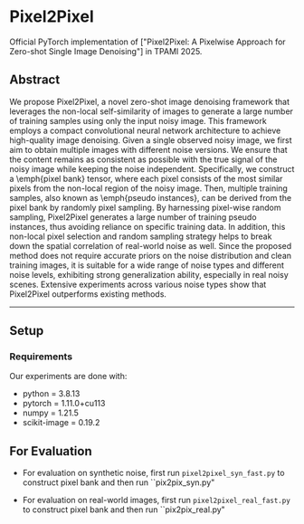# Pixel2Pixel

Official PyTorch implementation of ["Pixel2Pixel: A Pixelwise Approach for Zero-shot Single Image Denoising"] in TPAMI 2025.

## Abstract
We propose Pixel2Pixel, a novel zero-shot image denoising framework that leverages the non-local self-similarity of images to generate a large number of training samples using only the input noisy image. This framework employs a compact convolutional neural network architecture to achieve high-quality image denoising. Given a single observed noisy image, we first aim to obtain multiple images with different noise versions. We ensure that the content remains as consistent as possible with the true signal of the noisy image while keeping the noise independent. Specifically, we construct a \emph{pixel bank} tensor, where each pixel consists of the most similar pixels from the non-local region of the noisy image. Then, multiple training samples, also known as \emph{pseudo instances}, can be derived from the pixel bank by randomly pixel sampling. By harnessing pixel-wise random sampling, Pixel2Pixel generates a large number of training pseudo instances, thus avoiding reliance on specific training data. In addition, this non-local pixel selection and random sampling strategy helps to break down the spatial correlation of real-world noise as well. Since the proposed method does not require accurate priors on the noise distribution and clean training images, it is suitable for a wide range of noise types and different noise levels, exhibiting strong generalization ability, especially in real noisy scenes. Extensive experiments across various noise types show that Pixel2Pixel outperforms existing methods.


---

## Setup

### Requirements

Our experiments are done with:

- python = 3.8.13
- pytorch = 1.11.0+cu113
- numpy = 1.21.5
- scikit-image = 0.19.2


## For Evaluation

* For evaluation on synthetic noise, first run ``pixel2pixel_syn_fast.py`` to construct pixel bank and then run ``pix2pix_syn.py" 

* For evaluation on real-world images, first run ``pixel2pixel_real_fast.py`` to construct pixel bank and then run ``pix2pix_real.py" 

